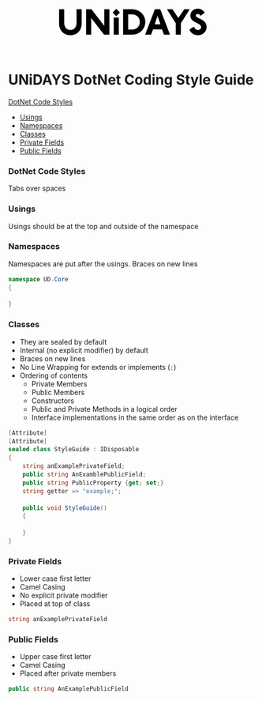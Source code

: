 <p align="center">
  <img src="../assets/UNiDAYS_Logo.png" />
</p>
<br/>

# UNiDAYS DotNet Coding Style Guide

[DotNet Code Styles](#DotNet-code-styles)
  * [Usings](#usings)
  * [Namespaces](#namespaces)
  * [Classes](#classes)
  * [Private Fields](#private-fields)
  * [Public Fields](#public-fields)



### DotNet Code Styles

Tabs over spaces

### Usings

Usings should be at the top and outside of the namespace

### Namespaces

Namespaces are put after the usings.  Braces on new lines

```cs
namespace UD.Core
{

}
```
### Classes

- They are sealed by default
- Internal (no explicit modifier) by default
- Braces on new lines
- No Line Wrapping for extends or implements (`:`)
- Ordering of contents
    - Private Members
    - Public Members
    - Constructors
    - Public and Private Methods in a logical order
    - Interface implementations in the same order as on the interface

```cs
[Attribute]
[Attribute]
sealed class StyleGuide : IDisposable
{
    string anExamplePrivateField;
    public string AnExamblePublicField;
    public string PublicProperty {get; set;}
    string getter => "example;";

    public void StyleGuide()
    {

    }
}
```
### Private Fields
- Lower case first letter
- Camel Casing
- No explicit private modifier
- Placed at top of class

```cs
string anExamplePrivateField
```

### Public Fields
- Upper case first letter
- Camel Casing
- Placed after private members

```cs
public string AnExamplePublicField
```

